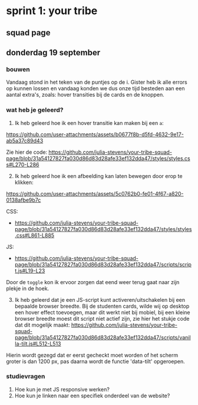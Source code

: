 # sprint 1: your tribe 
## squad page
## donderdag 19 september 

### bouwen
Vandaag stond in het teken van de puntjes op de i. Gister heb ik alle errors op kunnen lossen en vandaag konden we dus onze tijd besteden aan een aantal extra's, zoals: hover transities bij de cards en de knoppen. 

### wat heb je geleerd? 
1. Ik heb geleerd hoe ik een hover transitie kan maken bij een `a`: 

https://github.com/user-attachments/assets/b0677f8b-d5fd-4632-9e17-ab5a37c89d43

Zie hier de code: https://github.com/julia-stevens/your-tribe-squad-page/blob/31a54127827fa030d86d83d28afe33ef132dda47/styles/styles.css#L270-L286

2. Ik heb geleerd hoe ik een afbeelding kan laten bewegen door erop te klikken: 

https://github.com/user-attachments/assets/5c0762b0-fe01-4f67-a820-0138afbe9b7c

CSS: 
* https://github.com/julia-stevens/your-tribe-squad-page/blob/31a54127827fa030d86d83d28afe33ef132dda47/styles/styles.css#L861-L885

JS: 
* https://github.com/julia-stevens/your-tribe-squad-page/blob/31a54127827fa030d86d83d28afe33ef132dda47/scripts/script.js#L19-L23

Door de `toggle` kon ik ervoor zorgen dat eend weer terug gaat naar zijn plekje in de hoek. 

3. Ik heb geleerd dat je een JS-script kunt activeren/uitschakelen bij een bepaalde browser breedte. Bij de studenten cards, wilde wij op desktop een hover effect toevoegen, maar dit werkt niet bij mobiel, bij een kleine browser breedte moest dit script niet actief zijn, zie hier het stukje code dat dit mogelijk maakt: https://github.com/julia-stevens/your-tribe-squad-page/blob/31a54127827fa030d86d83d28afe33ef132dda47/scripts/vanilla-tilt.js#L512-L513

Hierin wordt gezegd dat er eerst gecheckt moet worden of het scherm groter is dan 1200 px, pas daarna wordt de functie 'data-tilt' opgeroepen. 

### studievragen 
1. Hoe kun je met JS responsive werken? 
2. Hoe kun je linken naar een specifiek onderdeel van de website?
